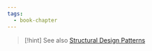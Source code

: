 ```yaml
---
tags:
  - book-chapter
---
```


>[!hint] See also [Structural Design Patterns](obsidian://open?vault=obsidian_notes&file=tools%2FDesign%20Patterns%2FStructural%20Design%20Patterns%2FStructural%20Design%20Patterns)
>
